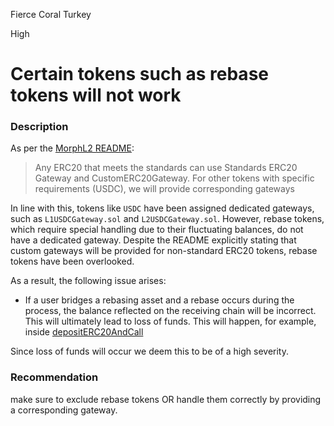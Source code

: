 Fierce Coral Turkey

High

# Certain tokens such as rebase tokens will not work

### Description
As per the [MorphL2 README](https://audits.sherlock.xyz/contests/207):
> Any ERC20 that meets the standards can use Standards ERC20 Gateway and CustomERC20Gateway. For other tokens with specific requirements (USDC), we will provide corresponding gateways

In line with this, tokens like `USDC` have been assigned dedicated gateways, such as `L1USDCGateway.sol` and `L2USDCGateway.sol`. However, rebase tokens, which require special handling due to their fluctuating balances, do not have a dedicated gateway. Despite the README explicitly stating that custom gateways will be provided for non-standard ERC20 tokens, rebase tokens have been overlooked.

As a result, the following issue arises:

- If a user bridges a rebasing asset and a rebase occurs during the process, the balance reflected on the receiving chain will be incorrect. This will ultimately lead to loss of funds. This will happen, for example, inside [depositERC20AndCall](https://github.com/sherlock-audit/2024-08-morphl2/blob/main/morph/contracts/contracts/l1/gateways/L1GatewayRouter.sol#L130-L163)

Since loss of funds will occur we deem this to be of a high severity. 
### Recommendation
make sure to exclude rebase tokens OR handle them correctly by providing a corresponding gateway. 
